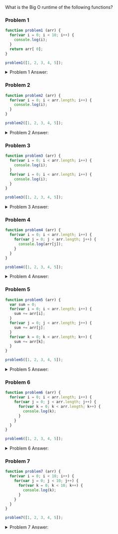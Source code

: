 What is the Big O runtime of the following functions?

### Problem 1

```js
function problem1 (arr) {
  for(var i = 0; i < 10; i++) {
    console.log(i);
  }
  return arr[ 0];
}

problem1([1, 2, 3, 4, 5]);
```

<details>
<summary>Problem 1 Answer:</summary>
<br>
Answer: **O(1)** (aka constant time)
<br>
<br>
Explanation: Regardless of how big the input array is, the function will still loop ten times and return the first element of the array.
</details>

### Problem 2

```js
function problem2 (arr) {
  for(var i = 0; i < arr.length; i++) {
    console.log(i);
  }
}

problem2([1, 2, 3, 4, 5]);
```

<details>
<summary>Problem 2 Answer:</summary>
<br>
Answer: **O(n)** (aka linear time)
<br>
<br>
Explanation: The amount of loops that the `for` loop makes is directly proportional to the size of the array given as an argument.
</details>

### Problem 3

```js
function problem3 (arr) {
  for(var i = 0; i < arr.length; i++) {
    console.log(i);
  }
  for(var i = 0; i < arr.length; i++) {
    console.log(i);
  }
}

problem3([1, 2, 3, 4, 5]);
```

<details>
<summary>Problem 3 Answer:</summary>
<br>
Answer: **O(n)** (aka linear time)
<br>
<br>
Explanation: Technically, this would be **O(2n)** (since there are two separate `for` loops) but we can generally ignore coefficients when calculating Big O. In other words, having two separate `for` loops will essentially take the same amount of time to run as a single `for` loop (as long as they are not nested).
</details>

### Problem 4

```js
function problem4 (arr) {
  for(var i = 0; i < arr.length; i++) {
    for(var j = 0; j < arr.length; j++) {
      console.log(arr[j]);
    }
  }
}

problem4([1, 2, 3, 4, 5]);
```

<details>
<summary>Problem 4 Answer:</summary>
<br>
Answer: **O(n<sup>2</sup>)** (aka exponential time)
<br>
<br>
Explanation: In this case, since the `for` loops are nested, the runtime of this function will grow exponentially larger as the input size gets larger. In other words, if our `arr` has five elements in it our runtime would be roughly **O(5<sup>2</sup>)**, or **O(25)**. However if our `arr` had ten elements in it our runtime would be roughly **O(10<sup>2</sup>)**, or **O(100)**. The runtime gets exponentially longer as we increase the size of our array.
</details>

### Problem 5

```js
function problem5 (arr) {
  var sum = 0;
  for(var i = 0; i < arr.length; i++) {
    sum += arr[i];
  }
  for(var j = 0; j < arr.length; j++) {
    sum += arr[j];
  }
  for(var k = 0; k < arr.length; k++) {
    sum += arr[k];
  }
}

problem5([1, 2, 3, 4, 5]);
```

<details>
<summary>Problem 5 Answer:</summary>
<br>
Answer: **O(n)** (aka linear time)
<br>
<br>
Explanation: Technically, this would be **O(3n)** (since there are three separate `for` loops) but we can generally ignore coefficients when calculating Big O. In other words, having three separate `for` loops will essentially take the same amount of time to run as a single `for` loop (as long as they are not nested).
</details>

### Problem 6

```js
function problem6 (arr) {
  for(var i = 0; i < arr.length; i++) {
    for(var j = 0; j < arr.length; j++) {
      for(var k = 0; k < arr.length; k++) {
        console.log(k);
      }
    }
  }
}

problem6([1, 2, 3, 4, 5]);
```

<details>
<summary>Problem 6 Answer:</summary>
<br>
Answer: **O(n<sup>3</sup>)** (aka exponential time)
<br>
<br>
Explanation: In this case, since the `for` loops are nested, the runtime of this function will grow exponentially larger as the input size gets larger. Since we have three nested loops, the runtimes will be **O(n<sup>3</sup>)**. In other words, if our `arr` has five elements in it our runtime would be roughly **O(5<sup>3</sup>)**, or **O(125)**. However if our `arr` had ten elements in it our runtime would be roughly **O(10<sup>3</sup>)**, or **O(1000)**. The runtime gets exponentially longer as we increase the size of our array.
</details>

### Problem 7

```js
function problem7 (arr) {
  for(var i = 0; i < 10; i++) {
    for(var j = 0; j < 10; j++) {
      for(var k = 0; k < 10; k++) {
        console.log(k);
      }
    }
  }
}

problem7([1, 2, 3, 4, 5]);
```

<details>
<summary>Problem 7 Answer:</summary>
<br>
Answer: **O(1)** (aka constant time)
<br>
<br>
Explanation: Even though there are nested loops, the loops are only counting up to 10 every time (and are not effected at all by the size of that input). Because of that, the time that our function takes to run will always be the same, no matter how big our input size is.
</details>
